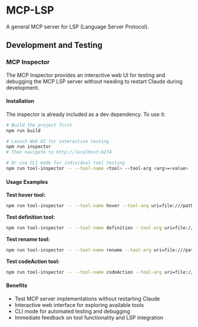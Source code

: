 # MCP-LSP

A general MCP server for LSP (Language Server Protocol).

## Development and Testing

### MCP Inspector

The MCP Inspector provides an interactive web UI for testing and debugging the MCP LSP server without needing to restart Claude during development.

#### Installation

The inspector is already included as a dev dependency. To use it:

```bash
# Build the project first
npm run build

# Launch Web UI for interactive testing
npm run inspector
# Then navigate to http://localhost:6274

# Or use CLI mode for individual tool testing
npm run tool-inspector -- --tool-name <tool> --tool-arg <arg>=<value>
```

#### Usage Examples

**Test hover tool:**
```bash
npm run tool-inspector -- --tool-name hover --tool-arg uri=file:///path/to/file.ts --tool-arg line=10 --tool-arg character=5
```

**Test definition tool:**
```bash
npm run tool-inspector -- --tool-name definition --tool-arg uri=file:///path/to/file.ts --tool-arg line=5 --tool-arg character=10
```

**Test rename tool:**
```bash
npm run tool-inspector -- --tool-name rename --tool-arg uri=file:///path/to/file.ts --tool-arg line=5 --tool-arg character=10 --tool-arg newName=newVariableName
```

**Test codeAction tool:**
```bash
npm run tool-inspector -- --tool-name codeAction --tool-arg uri=file:///path/to/file.ts --tool-arg line=5 --tool-arg character=10 --tool-arg endLine=5 --tool-arg endCharacter=20
```

#### Benefits

- Test MCP server implementations without restarting Claude
- Interactive web interface for exploring available tools
- CLI mode for automated testing and debugging
- Immediate feedback on tool functionality and LSP integration
